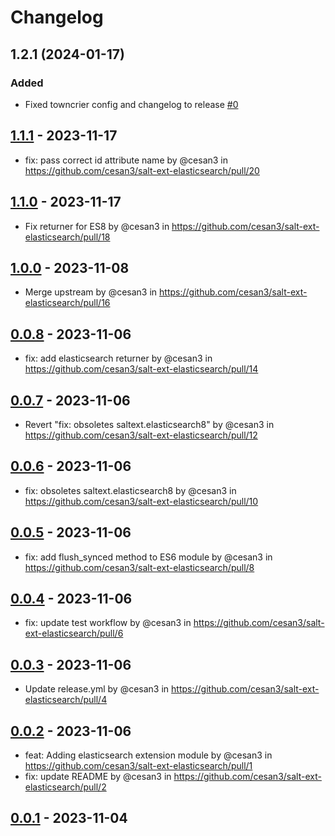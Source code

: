 

# Changelog

## 1.2.1 (2024-01-17)


### Added

- Fixed towncrier config and changelog to release [#0](https://github.com/salt-extensions/saltext-elasticsearch/issues/0)

## [1.1.1](https://github.com/cesan3/salt-ext-elasticsearch/compare/1.1.0...1.1.1) - 2023-11-17
- fix: pass correct id attribute name by @cesan3 in https://github.com/cesan3/salt-ext-elasticsearch/pull/20

## [1.1.0](https://github.com/cesan3/salt-ext-elasticsearch/compare/1.0.0...1.1.0) - 2023-11-17
- Fix returner for ES8 by @cesan3 in https://github.com/cesan3/salt-ext-elasticsearch/pull/18

## [1.0.0](https://github.com/cesan3/salt-ext-elasticsearch/compare/0.0.8...1.0.0) - 2023-11-08
- Merge upstream by @cesan3 in https://github.com/cesan3/salt-ext-elasticsearch/pull/16

## [0.0.8](https://github.com/cesan3/salt-ext-elasticsearch/compare/0.0.7...0.0.8) - 2023-11-06
- fix: add elasticsearch returner by @cesan3 in https://github.com/cesan3/salt-ext-elasticsearch/pull/14

## [0.0.7](https://github.com/cesan3/salt-ext-elasticsearch/compare/0.0.6...0.0.7) - 2023-11-06
- Revert "fix: obsoletes saltext.elasticsearch8" by @cesan3 in https://github.com/cesan3/salt-ext-elasticsearch/pull/12

## [0.0.6](https://github.com/cesan3/salt-ext-elasticsearch/compare/0.0.5...0.0.6) - 2023-11-06
- fix: obsoletes saltext.elasticsearch8 by @cesan3 in https://github.com/cesan3/salt-ext-elasticsearch/pull/10

## [0.0.5](https://github.com/cesan3/salt-ext-elasticsearch/compare/0.0.4...0.0.5) - 2023-11-06
- fix: add flush_synced method to ES6 module by @cesan3 in https://github.com/cesan3/salt-ext-elasticsearch/pull/8

## [0.0.4](https://github.com/cesan3/salt-ext-elasticsearch/compare/0.0.3...0.0.4) - 2023-11-06
- fix: update test workflow by @cesan3 in https://github.com/cesan3/salt-ext-elasticsearch/pull/6

## [0.0.3](https://github.com/cesan3/salt-ext-elasticsearch/compare/0.0.2...0.0.3) - 2023-11-06
- Update release.yml by @cesan3 in https://github.com/cesan3/salt-ext-elasticsearch/pull/4

## [0.0.2](https://github.com/cesan3/salt-ext-elasticsearch/compare/0.0.1...0.0.2) - 2023-11-06
- feat: Adding elasticsearch extension module by @cesan3 in https://github.com/cesan3/salt-ext-elasticsearch/pull/1
- fix: update README by @cesan3 in https://github.com/cesan3/salt-ext-elasticsearch/pull/2

## [0.0.1](https://github.com/cesan3/salt-ext-elasticsearch/commits/0.0.1) - 2023-11-04
